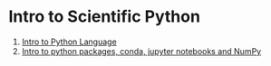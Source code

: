 # Intro to Scientific Python

1. [Intro to Python Language](https://djarecka.github.io/scientific_python_intro_tutorial/presentation/#1)
2. [Intro to python packages, conda, jupyter notebooks and NumPy](https://djarecka.github.io/scientific_python_intro_tutorial/presentation_2/#1)
